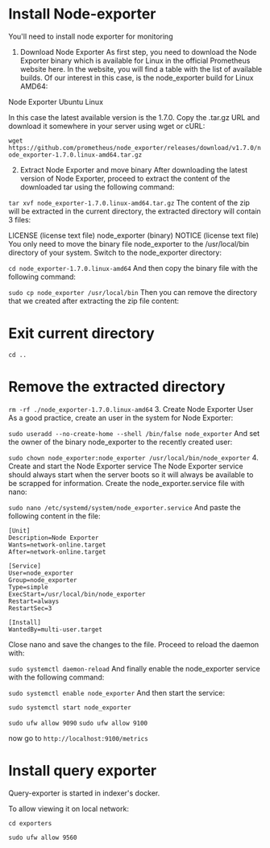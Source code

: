 # Install Node-exporter

You'll need to install node exporter for monitoring

1. Download Node Exporter
As first step, you need to download the Node Exporter binary which is available for Linux in the official Prometheus website here. In the website, you will find a table with the list of available builds. Of our interest in this case, is the node_exporter build for Linux AMD64:

Node Exporter Ubuntu Linux

In this case the latest available version is the 1.7.0. Copy the .tar.gz URL and download it somewhere in your server using wget or cURL:

`wget https://github.com/prometheus/node_exporter/releases/download/v1.7.0/node_exporter-1.7.0.linux-amd64.tar.gz`

2. Extract Node Exporter and move binary
After downloading the latest version of Node Exporter, proceed to extract the content of the downloaded tar using the following command:

`tar xvf node_exporter-1.7.0.linux-amd64.tar.gz`
The content of the zip will be extracted in the current directory, the extracted directory will contain 3 files:

LICENSE (license text file)
node_exporter (binary)
NOTICE (license text file)
You only need to move the binary file node_exporter to the /usr/local/bin directory of your system. Switch to the node_exporter directory:

`cd node_exporter-1.7.0.linux-amd64`
And then copy the binary file with the following command:

`sudo cp node_exporter /usr/local/bin`
Then you can remove the directory that we created after extracting the zip file content:

# Exit current directory
`cd ..`

# Remove the extracted directory
`rm -rf ./node_exporter-1.7.0.linux-amd64`
3. Create Node Exporter User
As a good practice, create an user in the system for Node Exporter:

`sudo useradd --no-create-home --shell /bin/false node_exporter`
And set the owner of the binary node_exporter to the recently created user:

`sudo chown node_exporter:node_exporter /usr/local/bin/node_exporter`
4. Create and start the Node Exporter service
The Node Exporter service should always start when the server boots so it will always be available to be scrapped for information. Create the node_exporter.service file with nano:

`sudo nano /etc/systemd/system/node_exporter.service`
And paste the following content in the file:

```
[Unit]
Description=Node Exporter
Wants=network-online.target
After=network-online.target

[Service]
User=node_exporter
Group=node_exporter
Type=simple
ExecStart=/usr/local/bin/node_exporter
Restart=always
RestartSec=3

[Install]
WantedBy=multi-user.target
```

Close nano and save the changes to the file. Proceed to reload the daemon with:

`sudo systemctl daemon-reload`
And finally enable the node_exporter service with the following command:

`sudo systemctl enable node_exporter`
And then start the service:

`sudo systemctl start node_exporter`

`sudo ufw allow 9090`
`sudo ufw allow 9100`

now go to `http://localhost:9100/metrics`

# Install query exporter

Query-exporter is started in indexer's docker.

To allow viewing it on local network:

`cd exporters`

`sudo ufw allow 9560`